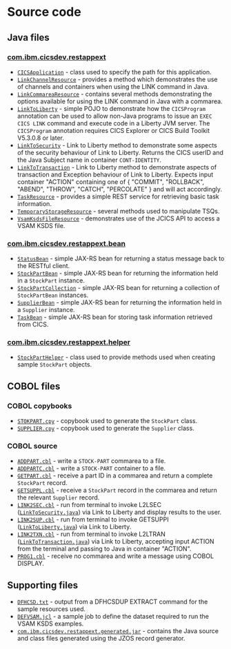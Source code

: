 Source code
===========

## Java files

### [com.ibm.cicsdev.restappext](src/Java/com/ibm/cicsdev/restappext)

* [`CICSApplication`](src/Java/com/ibm/cicsdev/restappext/CICSApplication.java) - class used to specify the path for this application.
* [`LinkChannelResource`](src/Java/com/ibm/cicsdev/restappext/LinkChannelResource.java) - provides a method which demonstrates the use of channels and containers when using the LINK command in Java.
* [`LinkCommareaResource`](src/Java/com/ibm/cicsdev/restappext/LinkCommareaResource.java) - contains several methods demonstrating the options available for using the LINK command in Java with a commarea.
* [`LinkToLiberty`](src/Java/com/ibm/cicsdev/restappext/LinkToLiberty.java) - simple POJO to demonstrate how the `CICSProgram` annotation can be used to allow non-Java programs to issue an `EXEC CICS LINK` command and execute code in a Liberty JVM server. The `CICSProgram` annotation requires CICS Explorer or CICS Build Toolkit V5.3.0.8 or later.
* [`LinkToSecurity`](src/Java/com/ibm/cicsdev/restappext/LinkToSecurity.java) - Link to Liberty method to demonstrate some aspects of the security behaviour of Link to Liberty.  Returns the CICS userID and the Java Subject name in container `CONT-IDENTITY`.
* [`LinkToTransaction`](src/Java/com/ibm/cicsdev/restappext/LinkToTransaction.java) - Link to Liberty method to demonstrate aspects of transaction and Exception behaviour of Link to Liberty.  Expects input container "ACTION" containing one of { "COMMIT", "ROLLBACK", "ABEND", "THROW", "CATCH", "PERCOLATE" } and will act accordingly.
* [`TaskResource`](src/Java/com/ibm/cicsdev/restappext/TaskResource.java) - provides a simple REST service for retrieving basic task information.
* [`TemporaryStorageResource`](src/Java/com/ibm/cicsdev/restappext/TemporaryStorageResource.java) - several methods used to manipulate TSQs.
* [`VsamKsdsFileResource`](src/Java/com/ibm/cicsdev/restappext/VsamKsdsFileResource.java) - demonstrates use of the JCICS API to access a VSAM KSDS file.

### [com.ibm.cicsdev.restappext.bean](src/Java/com/ibm/cicsdev/restappext/bean)

* [`StatusBean`](src/Java/com/ibm/cicsdev/restappext/bean/StatusBean.java) - simple JAX-RS bean for returning a status message back to the RESTful client.
* [`StockPartBean`](src/Java/com/ibm/cicsdev/restappext/bean/StockPartBean.java) - simple JAX-RS bean for returning the information held in a `StockPart` instance.
* [`StockPartCollection`](src/Java/com/ibm/cicsdev/restappext/bean/StockPartCollection.java) - simple JAX-RS bean for returning a collection of `StockPartBean` instances.
* [`SupplierBean`](src/Java/com/ibm/cicsdev/restappext/bean/SupplierBean.java) - simple JAX-RS bean for returning the information held in a `Supplier` instance.
* [`TaskBean`](src/Java/com/ibm/cicsdev/restappext/bean/TaskBean.java) - simple JAX-RS bean for storing task information retrieved from CICS.

### [com.ibm.cicsdev.restappext.helper](src/Java/com/ibm/cicsdev/restappext/helper)

* [`StockPartHelper`](src/Java/com/ibm/cicsdev/restappext/helper/StockPartHelper.java) - class used to provide methods used when creating sample `StockPart` objects.

## COBOL files

### COBOL copybooks

* [`STOKPART.cpy`](src/Cobol/STOKPART.cpy) - copybook used to generate the `StockPart` class.
* [`SUPPLIER.cpy`](src/Cobol/SUPPLIER.cpy) - copybook used to generate the `Supplier` class.

### COBOL source

* [`ADDPART.cbl`](src/Cobol/ADDPART.cbl) - write a `STOCK-PART` commarea to a file.
* [`ADDPARTC.cbl`](src/Cobol/ADDPARTC.cbl) - write a `STOCK-PART` container to a file.
* [`GETPART.cbl`](src/Cobol/GETPART.cbl) - receive a part ID in a commarea and return a complete `StockPart` record.
* [`GETSUPPL.cbl`](src/Cobol/GETSUPPL.cbl) - receive a `StockPart` record in the commarea and return the relevant `Supplier` record.
* [`LINK2SEC.cbl`](src/Cobol/LINK2SEC.cbl) - run from terminal to invoke L2LSEC ([`LinkToSecurity.java`](src/Java/com/ibm/cicsdev/restappext/LinkToSecurity.java)) via Link to Liberty and display results to the user.
* [`LINK2SUP.cbl`](src/Cobol/LINK2SUP.cbl) - run from terminal to invoke GETSUPPI ([`LinkToLiberty.java`](src/Java/com/ibm/cicsdev/restappext/LinkToLiberty.java)) via Link to Liberty.
* [`LINK2TXN.cbl`](src/Cobol/LINK2TXN.cbl) - run from terminal to invoke L2LTRAN ([`LinkToTransaction.java`](src/Java/com/ibm/cicsdev/restappext/LinkToTransaction.java)) via Link to Liberty, accepting input ACTION from the terminal and passing to Java in container "ACTION".
* [`PROG1.cbl`](src/Cobol/PROG1.cbl) - receive no commarea and write a message using COBOL DISPLAY.

## Supporting files

* [`DFHCSD.txt`](etc/DFHCSD.txt) - output from a DFHCSDUP EXTRACT command for the sample resources used.
* [`DEFVSAM.jcl`](etc/DEFVSAM.jcl) - a sample job to define the dataset required to run the VSAM KSDS examples.
* [`com.ibm.cicsdev.restappext.generated.jar`](lib/com.ibm.cicsdev.restappext.generated.jar) - contains the Java
source and class files generated using the JZOS record generator.
